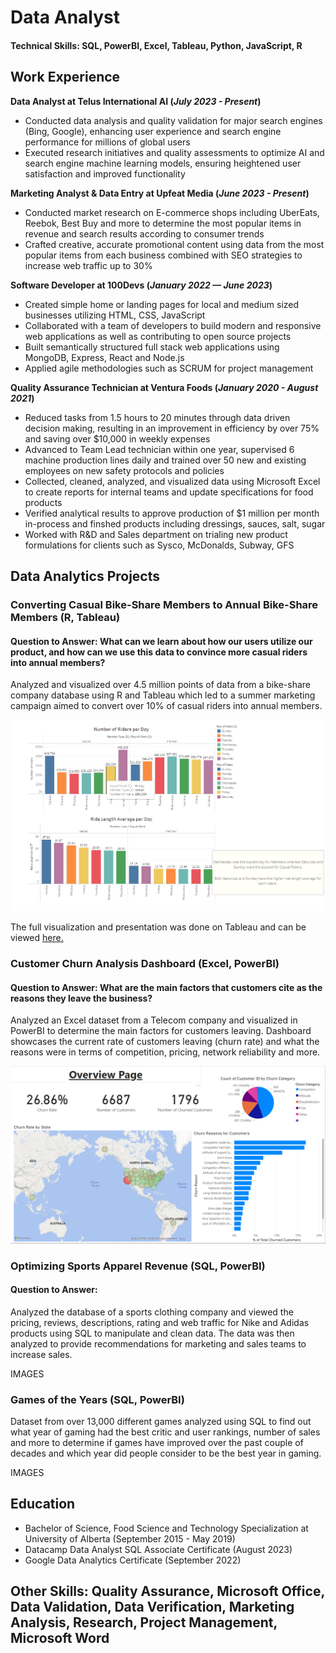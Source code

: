 # Data Analyst

#### Technical Skills: SQL, PowerBI, Excel, Tableau, Python, JavaScript, R


## Work Experience
**Data Analyst at Telus International AI (_July 2023 - Present_)**
- Conducted data analysis and quality validation for major search engines (Bing, Google), enhancing user experience and search engine performance for millions of global users
- Executed research initiatives and quality assessments to optimize AI and search engine machine learning models, ensuring heightened user satisfaction and improved functionality
  

**Marketing Analyst & Data Entry at Upfeat Media (_June 2023 - Present_)**
- Conducted market research on E-commerce shops including UberEats, Reebok, Best Buy and more to determine the most popular items in revenue and search results according to consumer trends
- Crafted creative, accurate promotional content using data from the most popular items from each business combined with SEO strategies to increase web traffic up to 30%

  

**Software Developer at 100Devs (_January 2022 — June 2023_)**
- Created simple home or landing pages for local and medium sized businesses utilizing HTML, CSS, JavaScript
-	Collaborated with a team of developers to build modern and responsive web applications as well as contributing to open source projects
- Built semantically structured full stack web applications using MongoDB, Express, React and Node.js
-	Applied agile methodologies such as SCRUM for project management
  

**Quality Assurance Technician at Ventura Foods (_January 2020 - August 2021_)**
- Reduced tasks from 1.5 hours to 20 minutes through data driven decision making, resulting in an improvement in efficiency by over 75% and saving over $10,000 in weekly expenses
- Advanced to Team Lead technician within one year, supervised 6 machine production lines daily and trained over 50 new and existing employees on new safety protocols and policies
- Collected, cleaned, analyzed, and visualized data using Microsoft Excel to create reports for internal teams and update specifications for food products
- Verified analytical results to approve production of $1 million per month in-process and finshed products including dressings, sauces, salt, sugar
- Worked with R&D and Sales department on trialing new product formulations for clients such as Sysco, McDonalds, Subway, GFS
  


## Data Analytics Projects
### Converting Casual Bike-Share Members to Annual Bike-Share Members (R, Tableau)
#### Question to Answer: What can we learn about how our users utilize our product, and how can we use this data to convince more casual riders into annual members?

Analyzed and visualized over 4.5 million points of data from a bike-share company database using R and Tableau which led to a summer marketing campaign aimed to convert over 10% of casual riders into annual members.

![Tableau Image](/assets/Bike%20Share%20Tableau%20Image.PNG)

The full visualization and presentation was done on Tableau and can be viewed [here.](https://public.tableau.com/app/profile/visan2980/viz/DataAnalyticsProjectDashboard/Story1#1)

### Customer Churn Analysis Dashboard (Excel, PowerBI)
#### Question to Answer: What are the main factors that customers cite as the reasons they leave the business?

Analyzed an Excel dataset from a Telecom company and visualized in PowerBI to determine the main factors for customers leaving. Dashboard showcases the current rate of customers leaving (churn rate) and what the reasons were in terms of competition, pricing, network reliability and more. 

![Customer Churn Dashboard](/assets/Churning%20Customers%20Analysis%20Dashboard.PNG)


### Optimizing Sports Apparel Revenue (SQL, PowerBI)
#### Question to Answer:

Analyzed the database of a sports clothing company and viewed the pricing, reviews, descriptions, rating and web traffic for Nike and Adidas products using SQL to manipulate and clean data. The data was then analyzed to provide recommendations for marketing and sales teams to increase sales. 

IMAGES

### Games of the Years (SQL, PowerBI)

Dataset from over 13,000 different games analyzed using SQL to find out what year of gaming had the best critic and user rankings, number of sales and more to determine if games have improved over the past couple of decades and which year did people consider to be the best year in gaming.

IMAGES


## Education
- Bachelor of Science, Food Science and Technology Specialization at University of Alberta (September 2015 - May 2019)
- Datacamp Data Analyst SQL Associate Certificate (August 2023)
- Google Data Analytics Certificate (September 2022)

## Other Skills: Quality Assurance, Microsoft Office, Data Validation, Data Verification, Marketing Analysis, Research, Project Management, Microsoft Word








